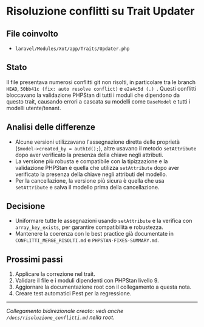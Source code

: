 # Risoluzione conflitti su Trait Updater

## File coinvolto
- `laravel/Modules/Xot/app/Traits/Updater.php`

## Stato
Il file presentava numerosi conflitti git non risolti, in particolare tra le branch `HEAD`, `50bb41c (fix: auto resolve conflict)` e `e2a4c5d (.)
`. Questi conflitti bloccavano la validazione PHPStan di tutti i moduli che dipendono da questo trait, causando errori a cascata su modelli come `BaseModel` e tutti i modelli utente/tenant.

## Analisi delle differenze
- Alcune versioni utilizzavano l'assegnazione diretta delle proprietà (`$model->created_by = authId();`), altre usavano il metodo `setAttribute` dopo aver verificato la presenza della chiave negli attributi.
- La versione più robusta e compatibile con la tipizzazione e la validazione PHPStan è quella che utilizza `setAttribute` dopo aver verificato la presenza della chiave negli attributi del modello.
- Per la cancellazione, la versione più sicura è quella che usa `setAttribute` e salva il modello prima della cancellazione.

## Decisione
- Uniformare tutte le assegnazioni usando `setAttribute` e la verifica con `array_key_exists`, per garantire compatibilità e robustezza.
- Mantenere la coerenza con le best practice già documentate in `CONFLITTI_MERGE_RISOLTI.md` e `PHPSTAN-FIXES-SUMMARY.md`.

## Prossimi passi
1. Applicare la correzione nel trait.
2. Validare il file e i moduli dipendenti con PHPStan livello 9.
3. Aggiornare la documentazione root con il collegamento a questa nota.
4. Creare test automatici Pest per la regressione.

---

*Collegamento bidirezionale creato: vedi anche `/docs/risoluzione_conflitti.md` nella root.*
